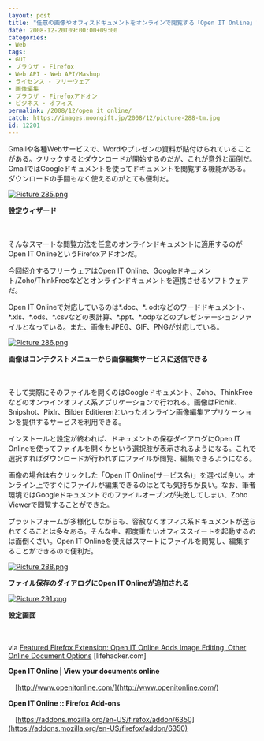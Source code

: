 ```yaml
---
layout: post
title: "任意の画像やオフィスドキュメントをオンラインで閲覧する「Open IT Online」"
date: 2008-12-20T09:00:00+09:00
categories:
- Web
tags: 
- GUI
- ブラウザ - Firefox
- Web API - Web API/Mashup
- ライセンス - フリーウェア
- 画像編集
- ブラウザ - Firefoxアドオン
- ビジネス - オフィス
permalink: /2008/12/open_it_online/
catch: https://images.moongift.jp/2008/12/picture-288-tm.jpg
id: 12201
---
```

Gmailや各種Webサービスで、Wordやプレゼンの資料が貼付けられていることがある。クリックするとダウンロードが開始するのだが、これが意外と面倒だ。GmailではGoogleドキュメントを使ってドキュメントを閲覧する機能がある。ダウンロードの手間もなく使えるのがとても便利だ。

  

[![Picture 285.png](https://images.moongift.jp/2008/12/picture-285-tm.jpg)](https://images.moongift.jp/2008/12/picture-285.png)  
  
**設定ウィザード**

  

　

  

そんなスマートな閲覧方法を任意のオンラインドキュメントに適用するのがOpen IT OnlineというFirefoxアドオンだ。

  

今回紹介するフリーウェアはOpen IT Online、Googleドキュメント/Zoho/ThinkFreeなどとオンラインドキュメントを連携させるソフトウェアだ。

  
<!--more-->

Open IT Onlineで対応しているのは\*.doc、\*. odtなどのワードドキュメント、\*.xls、\*.ods、\*.csvなどの表計算、\*.ppt、\*.odpなどのプレゼンテーションファイルとなっている。また、画像もJPEG、GIF、PNGが対応している。

  

[![Picture 286.png](https://images.moongift.jp/2008/12/picture-286-tm.jpg)](https://images.moongift.jp/2008/12/picture-286.png)  
  
**画像はコンテクストメニューから画像編集サービスに送信できる**

  

　

  

そして実際にそのファイルを開くのはGoogleドキュメント、Zoho、ThinkFreeなどのオンラインオフィス系アプリケーションで行われる。画像はPicnik、Snipshot、Pixlr、Bilder Editierenといったオンライン画像編集アプリケーションを提供するサービスを利用できる。

  

インストールと設定が終われば、ドキュメントの保存ダイアログにOpen IT Onlineを使ってファイルを開くかという選択肢が表示されるようになる。これで選択すればダウンロードが行われずにファイルが閲覧、編集できるようになる。

  

画像の場合は右クリックした「Open IT Online(サービス名)」を選べば良い。オンライン上ですぐにファイルが編集できるのはとても気持ちが良い。なお、筆者環境ではGoogleドキュメントでのファイルオープンが失敗してしまい、Zoho Viewerで閲覧することができた。

  

プラットフォームが多様化しながらも、容赦なくオフィス系ドキュメントが送られてくることは多々ある。そんな中、都度重たいオフィススイートを起動するのは面倒くさい。Open IT Onlineを使えばスマートにファイルを閲覧し、編集することができるので便利だ。

  

[![Picture 288.png](https://images.moongift.jp/2008/12/picture-288-tm.jpg)](https://images.moongift.jp/2008/12/picture-288.png)  
  
**ファイル保存のダイアログにOpen IT Onlineが追加される**

  

[![Picture 291.png](https://images.moongift.jp/2008/12/picture-291-tm.jpg)](https://images.moongift.jp/2008/12/picture-291.png)  
  
**設定画面**

  

　

  

via [Featured Firefox Extension: Open IT Online Adds Image Editing, Other Online Document Options](http://lifehacker.com/5111319/open-it-online-adds-image-editing-other-online-document-options) [lifehacker.com]

  

**Open IT Online | View your documents online**  
  
　[http://www.openitonline.com/](http://www.openitonline.com/)

  

**Open IT Online :: Firefox Add-ons**  
  
　[https://addons.mozilla.org/en-US/firefox/addon/6350](https://addons.mozilla.org/en-US/firefox/addon/6350)

  
